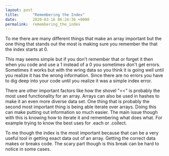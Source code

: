 ```yaml
---
layout: post
title:      "Remembering the Index"
date:       2020-03-16 06:24:36 +0000
permalink:  remembering_the_index
---
```



To me there are many different things that make an array important but the one thing that stands out the most is making sure you remember the that the index starts at 0. 

This may seems simple but if you don't remember that or forget it then when you code and use a 1 instead of a 0 you sometimes don't get errors. Sometimes it works but with the wring data so you think it is going well until you realize it has the wrong information. Since there are no errors you have to dig deep into your code until you realize it was a simple index error. 

There are other important factors like how the shovel "<<" is probably the most used functionality for an array. Arrays can also be used in hashes to make it an even more diverse data set. One thing that is probably the second most important thing is being able iterate over arrays. Doing this can make putting out information so much easier. The main issue though with  this is knowing how to iterate it and remembering what does what. For example trying to know the best uses for .each or .collect. 

To me though the index is the most important because that can be a very useful tool in getting exact data out of an array. Getting the correct data makes or breaks code. The scary part though is this break can be hard to notice in some cases.
